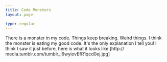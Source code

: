 ```yaml
---
title: Code Monsters
layout: page

type: regular
---
```


There is a monster in my code. Things keep breaking. Weird things. I think the
monster is eating my good code. It's the only explanation I tell you!
I think I saw it just before, here is what it looks like.[http://
media.tumblr.com/tumblr_l6wyiovEfR1qcd0ej.jpg]

